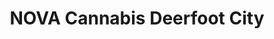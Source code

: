---
title: "NOVA Cannabis Deerfoot City"
url: /calgary/nova-cannabis-deerfoot-city/
shop: cannabis
---